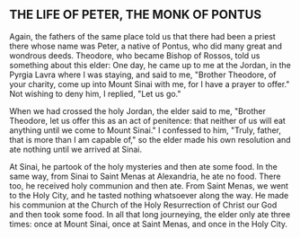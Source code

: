 ## THE LIFE OF PETER, THE MONK OF PONTUS

Again, the fathers of the same place told us that there had been a priest there whose name was Peter, a native of Pontus, who did many great and wondrous deeds. Theodore, who became Bishop of Rossos, told us something about this elder: One day, he came up to me at the Jordan, in the Pyrgia Lavra where I was staying, and said to me, "Brother Theodore, of your charity, come up into Mount Sinai with me, for I have a prayer to offer." Not wishing to deny him, I replied, "Let us go." 

When we had crossed the holy Jordan, the elder said to me, "Brother Theodore, let us offer this as an act of penitence: that neither of us will eat anything until we come to Mount Sinai." I confessed to him, "Truly, father, that is more than I am capable of," so the elder made his own resolution and ate nothing until we arrived at Sinai. 

At Sinai, he partook of the holy mysteries and then ate some food. In the same way, from Sinai to Saint Menas at Alexandria, he ate no food. There too, he received holy communion and then ate. From Saint Menas, we went to the Holy City, and he tasted nothing whatsoever along the way. He made his communion at the Church of the Holy Resurrection of Christ our God and then took some food. In all that long journeying, the elder only ate three times: once at Mount Sinai, once at Saint Menas, and once in the Holy City.

